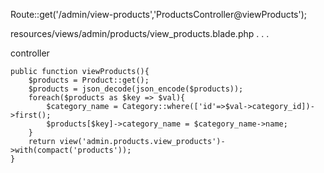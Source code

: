 Route::get('/admin/view-products','ProductsController@viewProducts');


resources/views/admin/products/view_products.blade.php
.
.
.



controller

	public function viewProducts(){
        $products = Product::get();
        $products = json_decode(json_encode($products));
        foreach($products as $key => $val){
            $category_name = Category::where(['id'=>$val->category_id])->first();
            $products[$key]->category_name = $category_name->name;
        }
        return view('admin.products.view_products')->with(compact('products'));
    }